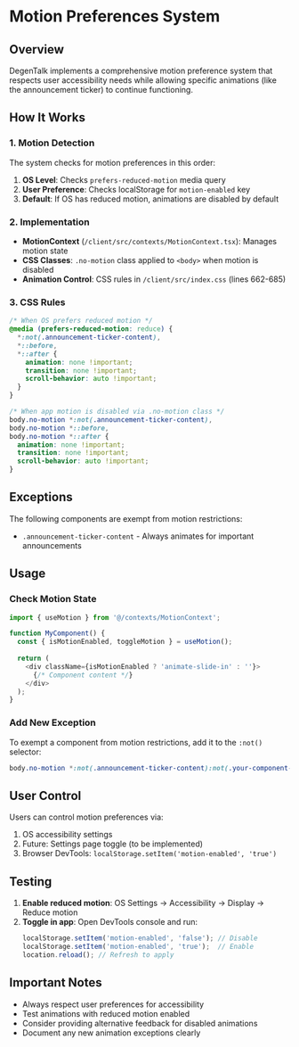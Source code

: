 # Motion Preferences System

## Overview
DegenTalk implements a comprehensive motion preference system that respects user accessibility needs while allowing specific animations (like the announcement ticker) to continue functioning.

## How It Works

### 1. Motion Detection
The system checks for motion preferences in this order:
1. **OS Level**: Checks `prefers-reduced-motion` media query
2. **User Preference**: Checks localStorage for `motion-enabled` key
3. **Default**: If OS has reduced motion, animations are disabled by default

### 2. Implementation
- **MotionContext** (`/client/src/contexts/MotionContext.tsx`): Manages motion state
- **CSS Classes**: `.no-motion` class applied to `<body>` when motion is disabled
- **Animation Control**: CSS rules in `/client/src/index.css` (lines 662-685)

### 3. CSS Rules

```css
/* When OS prefers reduced motion */
@media (prefers-reduced-motion: reduce) {
  *:not(.announcement-ticker-content),
  *::before,
  *::after {
    animation: none !important;
    transition: none !important;
    scroll-behavior: auto !important;
  }
}

/* When app motion is disabled via .no-motion class */
body.no-motion *:not(.announcement-ticker-content),
body.no-motion *::before,
body.no-motion *::after {
  animation: none !important;
  transition: none !important;
  scroll-behavior: auto !important;
}
```

## Exceptions
The following components are exempt from motion restrictions:
- `.announcement-ticker-content` - Always animates for important announcements

## Usage

### Check Motion State
```typescript
import { useMotion } from '@/contexts/MotionContext';

function MyComponent() {
  const { isMotionEnabled, toggleMotion } = useMotion();
  
  return (
    <div className={isMotionEnabled ? 'animate-slide-in' : ''}>
      {/* Component content */}
    </div>
  );
}
```

### Add New Exception
To exempt a component from motion restrictions, add it to the `:not()` selector:
```css
body.no-motion *:not(.announcement-ticker-content):not(.your-component-class)
```

## User Control
Users can control motion preferences via:
1. OS accessibility settings
2. Future: Settings page toggle (to be implemented)
3. Browser DevTools: `localStorage.setItem('motion-enabled', 'true')`

## Testing
1. **Enable reduced motion**: OS Settings → Accessibility → Display → Reduce motion
2. **Toggle in app**: Open DevTools console and run:
   ```javascript
   localStorage.setItem('motion-enabled', 'false'); // Disable
   localStorage.setItem('motion-enabled', 'true');  // Enable
   location.reload(); // Refresh to apply
   ```

## Important Notes
- Always respect user preferences for accessibility
- Test animations with reduced motion enabled
- Consider providing alternative feedback for disabled animations
- Document any new animation exceptions clearly